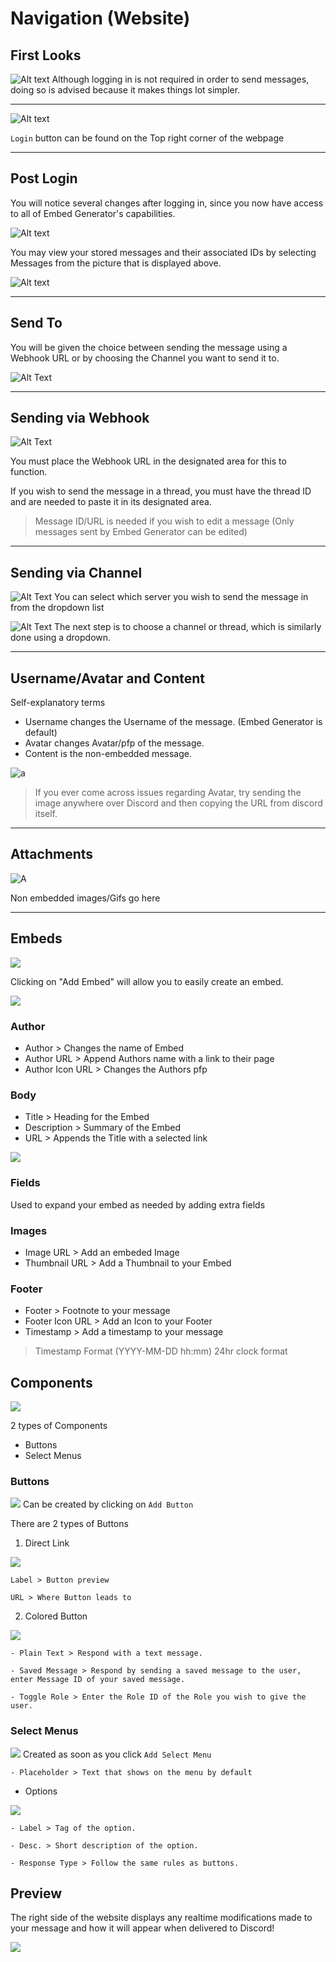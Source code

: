 # Navigation (Website)
## First Looks
![Alt text](https://github.com/HunkyTornado/Serious-Test/blob/main/Images/Fresh.png?raw=true)
Although logging in is not required in order to send messages, doing so is advised because it makes things lot simpler.

---
![Alt text](https://github.com/HunkyTornado/Serious-Test/blob/main/Images/Login.jpg?raw=true)

`Login` button can be found on the Top right corner of the webpage

---
## Post Login
You will notice several changes after logging in, since you now have access to all of Embed Generator's capabilities.

![Alt text](https://github.com/HunkyTornado/Serious-Test/blob/main/Images/Post_Login.jpg?raw=true)

You may view your stored messages and their associated IDs by selecting Messages from the picture that is displayed above.

![Alt text](https://github.com/HunkyTornado/Serious-Test/blob/main/Images/MID.jpg?raw=true)

---
## Send To
You will be given the choice between sending the message using a Webhook URL or by choosing the Channel you want to send it to.

![Alt Text](https://github.com/HunkyTornado/Serious-Test/blob/main/Images/Send%20to.jpg?raw=true)

---
## Sending via Webhook

![Alt Text](https://github.com/HunkyTornado/Serious-Test/blob/main/Images/Webhook.jpg?raw=true)

You must place the Webhook URL in the designated area for this to function.

If you wish to send the message in a thread, you must have the thread ID and are needed to paste it in its designated area.

> Message ID/URL is needed if you wish to edit a message (Only messages sent by Embed Generator can be edited)

---
## Sending via Channel

![Alt Text](https://github.com/HunkyTornado/Serious-Test/blob/main/Images/Server.jpg?raw=true)
You can select which server you wish to send the message in from the dropdown list

![Alt Text](https://github.com/HunkyTornado/Serious-Test/blob/main/Images/Channel-MID.jpg?raw=true)
The next step is to choose a channel or thread, which is similarly done using a dropdown.

---
## Username/Avatar and Content
Self-explanatory terms
- Username changes the Username of the message. (Embed Generator is default)
- Avatar changes Avatar/pfp of the message.
- Content is the non-embedded message.

![a](https://github.com/HunkyTornado/Serious-Test/blob/main/Images/Username-Avatar-Content.jpg?raw=true)

> If you ever come across issues regarding Avatar, try sending the image anywhere over Discord and then copying the URL from discord itself.

---
## Attachments

![A](https://github.com/HunkyTornado/Serious-Test/blob/main/Images/Attachments.jpg?raw=true)

Non embedded images/Gifs go here

---
## Embeds
![](https://github.com/HunkyTornado/Serious-Test/blob/main/Images/Embed_creation.jpg?raw=true)

Clicking on "Add Embed" will allow you to easily create an embed.

![](https://github.com/HunkyTornado/Serious-Test/blob/main/Images/Embeds_2.jpg?raw=true)
### Author
- Author > Changes the name of Embed
- Author URL > Append Authors name with a link to their page
- Author Icon URL > Changes the Authors pfp
### Body
- Title > Heading for the Embed
- Description > Summary of the Embed
- URL > Appends the Title with a selected link

![](https://github.com/HunkyTornado/Serious-Test/blob/main/Images/Embeds_3.jpg?raw=true)
### Fields 
Used to expand your embed as needed by adding extra fields
### Images
- Image URL > Add an embeded Image
- Thumbnail URL > Add a Thumbnail to your Embed
### Footer
- Footer > Footnote to your message
- Footer Icon URL > Add an Icon to your Footer
- Timestamp > Add a timestamp to your message
> Timestamp Format (YYYY-MM-DD hh:mm) 24hr clock format

## Components
![](https://github.com/HunkyTornado/Serious-Test/blob/main/Images/Components_creation.jpg?raw=true)

2 types of Components 
- Buttons
- Select Menus
### Buttons

![](https://github.com/HunkyTornado/Serious-Test/blob/main/Images/Button_Creation.jpg?raw=true)
Can be created by clicking on `Add Button`

There are 2 types of Buttons

1. Direct Link

![](https://github.com/HunkyTornado/Serious-Test/blob/main/Images/Button_Direct-Rep.jpg?raw=true)
```
Label > Button preview 

URL > Where Button leads to
```
2. Colored Button

![](https://github.com/HunkyTornado/Serious-Test/blob/main/Images/Button_Colors.jpg?raw=true)
``` 
- Plain Text > Respond with a text message. 

- Saved Message > Respond by sending a saved message to the user, enter Message ID of your saved message. 

- Toggle Role > Enter the Role ID of the Role you wish to give the user.
 ```
### Select Menus
![](https://github.com/HunkyTornado/Serious-Test/blob/main/Images/StartMenu_Creation.jpg?raw=true)
Created as soon as you click `Add Select Menu`
```
- Placeholder > Text that shows on the menu by default
```
- Options <br>

![](https://github.com/HunkyTornado/Serious-Test/blob/main/Images/SelectMenus.jpg?raw=true)
<br>

    - Label > Tag of the option.

    - Desc. > Short description of the option.
    
    - Response Type > Follow the same rules as buttons.


## Preview 
The right side of the website displays any realtime modifications made to your message and how it will appear when delivered to Discord!

![](https://github.com/HunkyTornado/Serious-Test/blob/main/Images/Preview.jpg?raw=true)
